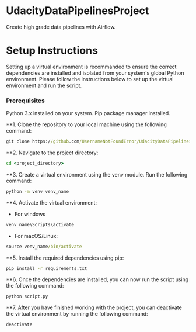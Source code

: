 # UdacityDataPipelinesProject
Create high grade data pipelines with Airflow. 

# Setup Instructions

Setting up a virtual environment is recommanded to ensure the correct dependencies are installed and isolated from your system's global Python environment. Please follow the instructions below to set up the virtual environment and run the script.

### Prerequisites
Python 3.x installed on your system.
Pip package manager installed.

**1. Clone the repository to your local machine using the following command:

``` cmd
git clone https://github.com/UsernameNotFoundError/UdacityDataPipelinesProject.git
```

**2. Navigate to the project directory:
```cmd
cd <project_directory>
```

**3. Create a virtual environment using the venv module. Run the following command:

```cmd
python -m venv venv_name
```

**4. Activate the virtual environment:
  * For windows 
```cmd
venv_name\Scripts\activate
```
  * For macOS/Linux:
```cmd
source venv_name/bin/activate
```

**5. Install the required dependencies using pip:

```cmd
pip install -r requirements.txt
```

**6. Once the dependencies are installed, you can now run the script using the following command:

```cmd
python script.py
```

**7. After you have finished working with the project, you can deactivate the virtual environment by running the following command:
```cmd
deactivate
```





